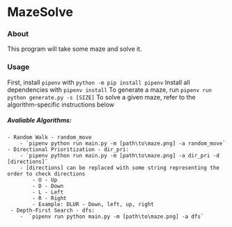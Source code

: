 # MazeSolve

### About
This program will take some maze and solve it.

### Usage
First, install `pipenv` with `python -m pip install pipenv`
Install all dependencies with `pipenv install`
To generate a maze, run `pipenv run python generate.py -s [SIZE]`
To solve a given maze, refer to the algorithm-specific instructions below

##### Avaliable Algorithms:
    - Random Walk - random_move
        - `pipenv python run main.py -m [path\to\maze.png] -a random_move`
    - Directional Prioritization - dir_pri:
        - `pipenv python run main.py -m [path\to\maze.png] -a dir_pri -d [directions]`
        - [directions] can be replaced with some string representing the order to check directions
            - U - Up
            - D - Down
            - L - Left
            - R - Right
            - Example: DLUR - Down, left, up, right
     - Depth-First Search - dfs:
        -  `pipenv run python main.py -m [path\to\maze.png] -a dfs`
